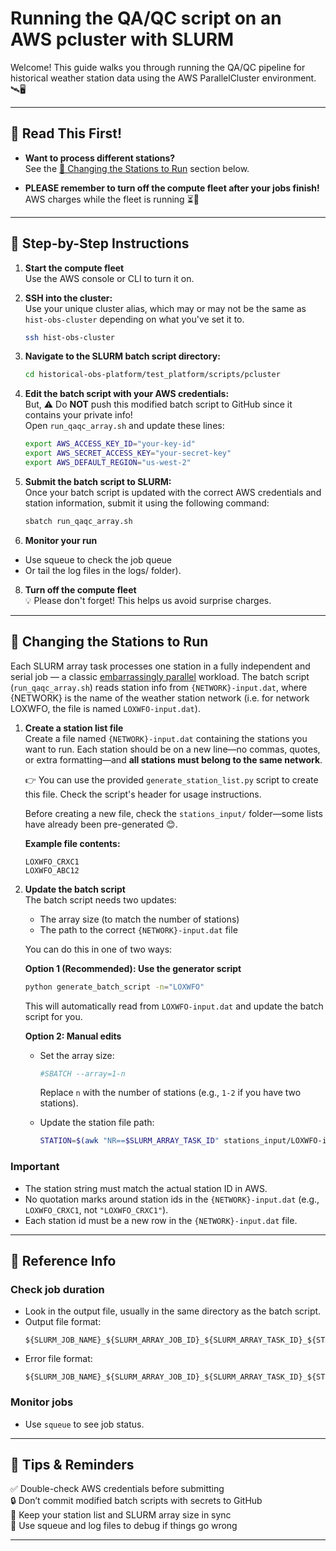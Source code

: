 # Running the QA/QC script on an AWS pcluster with SLURM

Welcome! This guide walks you through running the QA/QC pipeline for historical weather station data using the AWS ParallelCluster environment. 🛰️🖥️

---

## 📖 Read This First!

- **Want to process different stations?**  
  See the [🔄 Changing the Stations to Run](#-changing-the-stations-to-run) section below.

- **PLEASE remember to turn off the compute fleet after your jobs finish!**  
  AWS charges while the fleet is running ⏳💸

---

## 🚀 Step-by-Step Instructions

1. **Start the compute fleet**  
   Use the AWS console or CLI to turn it on.

2. **SSH into the cluster:**  
   Use your unique cluster alias, which may or may not be the same as `hist-obs-cluster` depending on what you've set it to.  
   ```bash
   ssh hist-obs-cluster

3. **Navigate to the SLURM batch script directory:**  
   ```bash
   cd historical-obs-platform/test_platform/scripts/pcluster

4. **Edit the batch script with your AWS credentials:**  
   But, ⚠️ Do **NOT** push this modified batch script to GitHub since it contains your private info!   
   Open `run_qaqc_array.sh` and update these lines:
   ```bash
   export AWS_ACCESS_KEY_ID="your-key-id"
   export AWS_SECRET_ACCESS_KEY="your-secret-key"
   export AWS_DEFAULT_REGION="us-west-2"

6. **Submit the batch script to SLURM:**  
   Once your batch script is updated with the correct AWS credentials and station information, submit it using the following command:
   ```bash
   sbatch run_qaqc_array.sh

7. **Monitor your run** 
 - Use squeue to check the job queue
 - Or tail the log files in the logs/ folder).

8. **Turn off the compute fleet**  
💡 Please don't forget! This helps us avoid surprise charges. 

---
## 🔄 Changing the Stations to Run
Each SLURM array task processes one station in a fully independent and serial job — a classic [embarrassingly parallel](https://en.wikipedia.org/wiki/Embarrassingly_parallel) workload. The batch script (`run_qaqc_array.sh`) reads station info from `{NETWORK}-input.dat`, where {NETWORK} is the name of the weather station network (i.e. for network LOXWFO, the file is named `LOXWFO-input.dat`).

1. **Create a station list file**  
   Create a file named `{NETWORK}-input.dat` containing the stations you want to run. Each station should be on a new line—no commas, quotes, or extra formatting—and **all stations must belong to the same network**.

   👉 You can use the provided `generate_station_list.py` script to create this file. Check the script's header for usage instructions.

   Before creating a new file, check the `stations_input/` folder—some lists have already been pre-generated 😊.

   **Example file contents:**
   ```
   LOXWFO_CRXC1
   LOXWFO_ABC12
   ```

2. **Update the batch script**  
   The batch script needs two updates:
   - The array size (to match the number of stations)  
   - The path to the correct `{NETWORK}-input.dat` file

   You can do this in one of two ways:

   **Option 1 (Recommended): Use the generator script**
   ```bash
   python generate_batch_script -n="LOXWFO"
   ```
   This will automatically read from `LOXWFO-input.dat` and update the batch script for you.

   **Option 2: Manual edits**
   - Set the array size:
     ```bash
     #SBATCH --array=1-n
     ```
     Replace `n` with the number of stations (e.g., `1-2` if you have two stations).

   - Update the station file path:
     ```bash
     STATION=$(awk "NR==$SLURM_ARRAY_TASK_ID" stations_input/LOXWFO-input.dat)
     ```

### Important 
 - The station string must match the actual station ID in AWS.
 - No quotation marks around station ids in the `{NETWORK}-input.dat` (e.g., `LOXWFO_CRXC1`, not `"LOXWFO_CRXC1"`).
 - Each station id must be a new row in the `{NETWORK}-input.dat` file. 

---

## 📝 Reference Info

### Check job duration 
 - Look in the output file, usually in the same directory as the batch script.
 - Output file format:  
    ```
    ${SLURM_JOB_NAME}_${SLURM_ARRAY_JOB_ID}_${SLURM_ARRAY_TASK_ID}_${STATION}_output.txt
    ```
 - Error file format:  
    ```
    ${SLURM_JOB_NAME}_${SLURM_ARRAY_JOB_ID}_${SLURM_ARRAY_TASK_ID}_${STATION}_error.txt
    ```

### Monitor jobs 
 - Use `squeue` to see job status.

---

## 🌟 Tips & Reminders
✅ Double-check AWS credentials before submitting  
🔒 Don’t commit modified batch scripts with secrets to GitHub  
🔄 Keep your station list and SLURM array size in sync  
🧪 Use squeue and log files to debug if things go wrong  

---
